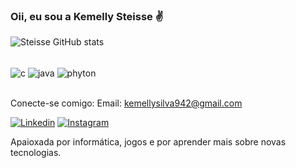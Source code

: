 ### Oii, eu sou a Kemelly Steisse ✌️


![Steisse GitHub stats](https://github-readme-stats.vercel.app/api?username=KemellySt&show_icons=true&hide=contribs,prs&cache_seconds=86400&theme=shadow_blue)

<div style="display: inline_black"><br>
  <img align="center" alt="c" src="https://img.shields.io/badge/C-00599C?style=for-the-badge&logo=c&logoColor=white"/>
  <img align="center" alt="java" src="https://img.shields.io/badge/Java-ED8B00?style=for-the-badge&logo=openjdk&logoColor=white"/>
  <img align="center" alt="phyton" src="https://img.shields.io/badge/Python-14354C?style=for-the-badge&logo=python&logoColor=white"/>
</div><br/>

Conecte-se comigo:
Email: kemellysilva942@gmail.com

[![Linkedin](https://img.shields.io/badge/LinkedIn-0077B5?style=for-the-badge&logo=linkedin&logoColor=white)](https://www.linkedin.com/in/kemelly-steisse-61b359216/)
[![Instagram](https://img.shields.io/badge/Instagram-E4405F?style=for-the-badge&logo=instagram&logoColor=white)](https://www.instagram.com/kemellyst/)

Apaioxada por informática, jogos e por aprender mais sobre novas tecnologias.
